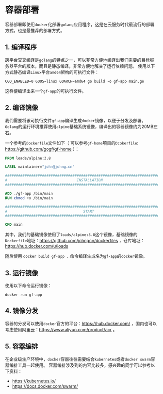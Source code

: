 # 容器部署

容器部署即使用`docker`化部署`golang`应用程序，这是在云服务时代最流行的部署方式，也是最推荐的部署方式。

## 1. 编译程序
跨平台交叉编译是`golang`的特点之一，可以非常方便地编译出我们需要的目标服务器平台的版本，而且是静态编译，非常方便地解决了运行依赖问题。
使用以下方式静态编译`Linux`平台`amd64`架构的可执行文件：
```
CGO_ENABLED=0 GOOS=linux GOARCH=amd64 go build -o gf-app main.go
```
这样便编译出来一个`gf-app`的可执行文件。

## 2. 编译镜像
我们需要将该可执行文件`gf-app`编译生成`docker`镜像，以便于分发及部署。`Golang`的运行环境推荐使用`alpine`基础系统镜像，编译出的容器镜像约为20MB左右。

一个参考的`Dockerfile`文件如下（ 可以参考`gf-home`项目的`Dcokerfile`: https://github.com/gogf/gf-home ）：
```dockerfile
FROM loads/alpine:3.8

LABEL maintainer="john@johng.cn"

###############################################################################
#                                INSTALLATION
###############################################################################

ADD ./gf-app /bin/main
RUN chmod +x /bin/main

###############################################################################
#                                   START
###############################################################################

CMD main
```
其中，我们的基础镜像使用了`loads/alpine:3.8`这个镜像，基础镜像的`Dockerfile`地址：https://github.com/johngcn/dockerfiles ，仓库地址：https://hub.docker.com/u/loads

随后使用 `docker build gf-app .` 命令编译生成名为`gf-app`的`docker`镜像。

## 3. 运行镜像

使用以下命令运行镜像：
```
docker run gf-app
```

## 4. 镜像分发

容器的分发可以使用`docker`官方的平台：https://hub.docker.com/ ，国内也可以考虑使用阿里云：https://www.aliyun.com/product/acr 。

## 5. 容器编排

在企业级生产环境中，`docker`容器往往需要结合`kubernetes`或者`docker swarm`容器编排工具一起使用。
容器编排涉及到的内容比较多，感兴趣的同学可以参考以下资料：
* https://kubernetes.io/
* https://docs.docker.com/swarm/



